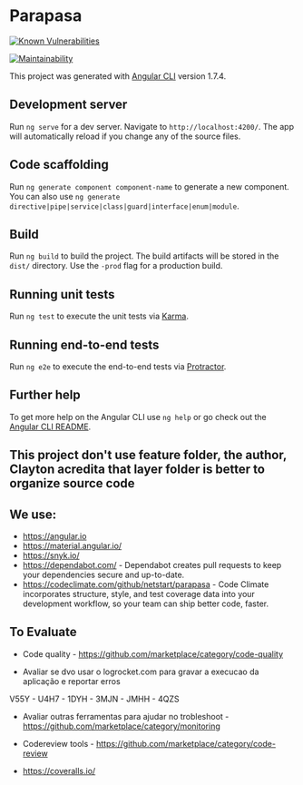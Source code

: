 # Parapasa
[![Known Vulnerabilities](https://snyk.io/test/github/netstart/parapasa/badge.svg?targetFile=package.json)](https://snyk.io/test/github/netstart/parapasa?targetFile=package.json)

[![Maintainability](https://api.codeclimate.com/v1/badges/e578fb2b6fa6e2adbda1/maintainability)](https://codeclimate.com/github/netstart/parapasa/maintainability)

This project was generated with [Angular CLI](https://github.com/angular/angular-cli) version 1.7.4.

## Development server

Run `ng serve` for a dev server. Navigate to `http://localhost:4200/`. The app will automatically reload if you change any of the source files.

## Code scaffolding

Run `ng generate component component-name` to generate a new component. You can also use `ng generate directive|pipe|service|class|guard|interface|enum|module`.

## Build

Run `ng build` to build the project. The build artifacts will be stored in the `dist/` directory. Use the `-prod` flag for a production build.

## Running unit tests

Run `ng test` to execute the unit tests via [Karma](https://karma-runner.github.io).

## Running end-to-end tests

Run `ng e2e` to execute the end-to-end tests via [Protractor](http://www.protractortest.org/).

## Further help

To get more help on the Angular CLI use `ng help` or go check out the [Angular CLI README](https://github.com/angular/angular-cli/blob/master/README.md).


## This project don't use feature folder, the author, Clayton acredita that layer folder is better to organize source code


## We use:
  - https://angular.io
  - https://material.angular.io/
  - https://snyk.io/
  - https://dependabot.com/ - Dependabot creates pull requests to keep your dependencies secure and up-to-date.
  - https://codeclimate.com/github/netstart/parapasa - Code Climate incorporates structure, style, and test coverage data into your development workflow, so your team can ship better code, faster.


## To Evaluate

- Code quality - https://github.com/marketplace/category/code-quality
  
- Avaliar se dvo usar o logrocket.com para gravar a execucao da aplicação e reportar erros

V55Y - U4H7 - 1DYH - 3MJN - JMHH - 4QZS

- Avaliar outras ferramentas para ajudar no trobleshoot - https://github.com/marketplace/category/monitoring

- Codereview tools - https://github.com/marketplace/category/code-review
- https://coveralls.io/

 
 
